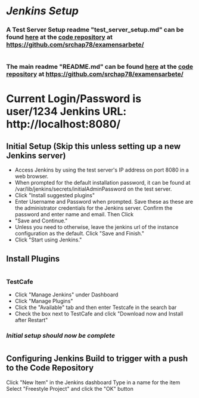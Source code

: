 # _**Jenkins Setup**_
### A Test Server Setup readme "test_server_setup.md" can be found [here](https://github.com/srchap78/examensarbete/test_server_setup.md) at the [code repository](https://github.com/srchap78/examensarbete/) at https://github.com/srchap78/examensarbete/
#
### The main readme "README.md" can be found [here](https://github.com/srchap78/examensarbete/readme.md) at the [code repository](https://github.com/srchap78/examensarbete/) at https://github.com/srchap78/examensarbete/
#
# Current Login/Password is user/1234 Jenkins URL: http://localhost:8080/
## Initial Setup (Skip this unless setting up a new Jenkins server)
* Access Jenkins by using the test server's IP address on port 8080 in a web browser. 
* When prompted for the default installation password, it can be found at /var/lib/jenkins/secrets/initialAdminPassword on the test server.
* Click "Install suggested plugins"
* Enter Username and Password when prompted. Save these as these are the administrator credentials for the Jenkins server. Confirm the password and enter name and email. Then Click
* "Save and Continue."
* Unless you need to otherwise, leave the jenkins url of the instance configuration as the default. Click "Save and Finish."
* Click "Start using Jenkins."
## Install Plugins
#
### TestCafe
* Click "Manage Jenkins" under Dashboard
* Click "Manage Plugins"
* Click the "Available" tab and then enter Testcafe in the search bar
* Check the box next to TestCafe and click "Download now and Install after Restart"
### _**Initial setup should now be complete**_
#
#
## Configuring Jenkins Build to trigger with a push to the Code Repository
Click "New Item" in the Jenkins dashboard
Type in a name for the item
Select "Freestyle Project" and click the "OK" button



